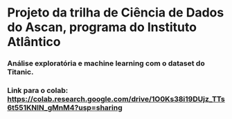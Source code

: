 # Projeto da trilha de Ciência de Dados do Ascan, programa do Instituto Atlântico
### Análise exploratória e machine learning com o dataset do Titanic.
### Link para o colab: https://colab.research.google.com/drive/1O0Ks38i19DUjz_TTs6t551KNlN_gMnM4?usp=sharing
